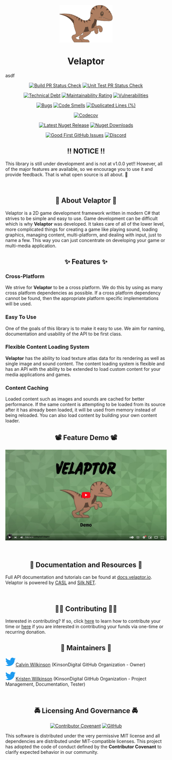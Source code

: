 <div align="center">

  ![logo](https://raw.githubusercontent.com/KinsonDigital/Velaptor/preview/Images/velaptor-logo.png)
</div>


<h1 style="border:0;font-weight:bold" align="center">Velaptor</h1>

asdf
<div align="center">

[![Build PR Status Check](https://img.shields.io/github/actions/workflow/status/KinsonDigital/Velaptor/build-status-check.yml?label=%E2%9A%99%EF%B8%8FBuild)](https://github.com/KinsonDigital/Velaptor/actions/workflows/build-status-check.yml)
[![Unit Test PR Status Check](https://img.shields.io/github/actions/workflow/status/KinsonDigital/Velaptor/unit-test-status-check.yml?label=%F0%9F%A7%AATests)](https://github.com/KinsonDigital/Velaptor/actions/workflows/unit-test-status-check.yml)

[![Technical Debt](https://sonarcloud.io/api/project_badges/measure?project=KinsonDigital_Velaptor&metric=sqale_index)](https://sonarcloud.io/summary/new_code?id=KinsonDigital_Velaptor)
[![Maintainability Rating](https://sonarcloud.io/api/project_badges/measure?project=KinsonDigital_Velaptor&metric=sqale_rating)](https://sonarcloud.io/summary/new_code?id=KinsonDigital_Velaptor)
[![Vulnerabilities](https://sonarcloud.io/api/project_badges/measure?project=KinsonDigital_Velaptor&metric=vulnerabilities)](https://sonarcloud.io/summary/new_code?id=KinsonDigital_Velaptor)

[![Bugs](https://sonarcloud.io/api/project_badges/measure?project=KinsonDigital_Velaptor&metric=bugs)](https://sonarcloud.io/summary/new_code?id=KinsonDigital_Velaptor)
[![Code Smells](https://sonarcloud.io/api/project_badges/measure?project=KinsonDigital_Velaptor&metric=code_smells)](https://sonarcloud.io/summary/new_code?id=KinsonDigital_Velaptor)
[![Duplicated Lines (%)](https://sonarcloud.io/api/project_badges/measure?project=KinsonDigital_Velaptor&metric=duplicated_lines_density)](https://sonarcloud.io/summary/new_code?id=KinsonDigital_Velaptor)

[![Codecov](https://img.shields.io/codecov/c/github/KinsonDigital/Velaptor?label=Code%20Coverage&logo=codecov)](https://app.codecov.io/gh/KinsonDigital/Velaptor/tree/preview)

[![Latest Nuget Release](https://img.shields.io/nuget/vpre/kinsondigital.Velaptor?label=Latest%20Release&logo=nuget)](https://www.nuget.org/packages/KinsonDigital.Velaptor)
[![Nuget Downloads](https://img.shields.io/nuget/dt/KinsonDigital.Velaptor?color=0094FF&label=nuget%20downloads&logo=nuget)](https://www.nuget.org/stats/packages/KinsonDigital.Velaptor?groupby=Version)

[![Good First GitHub Issues](https://img.shields.io/github/issues/kinsondigital/Velaptor/good%20first%20issue?color=7057ff&label=Good%20First%20Issues)](https://github.com/KinsonDigital/Velaptor/issues?q=is%3Aissue+is%3Aopen+label%3A%22good+first+issue%22)
[![Discord](https://img.shields.io/discord/481597721199902720?color=%23575CCB&label=chat%20on%20discord&logo=discord&logoColor=white)](https://discord.gg/qewu6fNgv7)
</div>

<h2 style="font-weight:bold;" align="center" >!! NOTICE !!</h2>

This library is still under development and is not at v1.0.0 yet!!  However, all of the major features are available, so we encourage you to use it and provide feedback.  That is what open source is all about. 🥳

<br/>

<h2 style="font-weight:bold;" align="center">📖 About Velaptor 📖</h2>

Velaptor is a 2D game development framework written in modern C# that strives to be simple and easy to use.  Game development can be difficult which is why **Velaptor** was developed.  It takes care of all of the lower level, more complicated things for creating a game like playing sound, loading graphics, managing content, multi-platform, and dealing with input, just to name a few.  This way you can just concentrate on developing your game or multi-media application.

<h2 style="font-weight:bold;" align="center">✨ Features ✨</h2>

### **Cross-Platform**
We strive for **Velaptor** to be a cross platform. We do this by using as many cross platform dependencies as possible. If a cross platform dependency cannot be found, then the appropriate platform specific implementations will be used.

### **Easy To Use**
One of the goals of this library is to make it easy to use.  We aim for naming, documentation and usability of the API to be first class.

### **Flexible Content Loading System**
**Velaptor** has the ability to load texture atlas data for its rendering as well as single image and sound content.  The content loading system is flexible and has an API with the ability to be extended to load custom content for your media applications and games.

### **Content Caching**
Loaded content such as images and sounds are cached for better performance.  If the same content is attempting to be loaded from its source after it has already been loaded, it will be used from memory instead of being reloaded. You can also load content by building your own content loader. 

<h2 style="font-weight:bold;" align="center">📽️ Feature Demo 📽️</h2>

<div align="center">

[![FeatureDemoVideo](https://raw.githubusercontent.com/KinsonDigital/Velaptor/preview/Images/demo-img.jpg)](https://www.youtube.com/watch?v=rcKi-eWeUuo)
</div>

<br/>

<h2 style="font-weight:bold;" align="center">📃 Documentation and Resources 📃</h2>

  Full API documentation and tutorials can be found at [docs.velaptor.io](https://docs.velaptor.io). Velaptor is powered by [CASL](https://github.com/KinsonDigital/CASL) and [Silk.NET](https://github.com/dotnet/Silk.NET).

<br/>

<h2 style="font-weight:bold;" align="center">🙏🏼 Contributing 🙏🏼</h2>

Interested in contributing? If so, click [here](https://github.com/KinsonDigital/.github/blob/master/docs/CONTRIBUTING.md) to learn how to contribute your time or [here](https://github.com/sponsors/KinsonDigital) if you are interested in contributing your funds via one-time or recurring donation.


<h2 style="font-weight:bold;" align="center">🔧 Maintainers 🔧</h2>

  [![twitter-logo](https://raw.githubusercontent.com/KinsonDigital/.github/master/Images/twitter-logo-16x16.svg)Calvin Wilkinson](https://twitter.com/KDCoder) (KinsonDigital GitHub Organization - Owner)

  [![twitter-logo](https://raw.githubusercontent.com/KinsonDigital/.github/master/Images/twitter-logo-16x16.svg)Kristen Wilkinson](https://twitter.com/kswilky) (KinsonDigital GitHub Organization - Project Management, Documentation, Tester)

<br/>

<h2 style="font-weight:bold;" align="center">🚔 Licensing And Governance 🚔</h2>


<div align="center">

[![Contributor Covenant](https://img.shields.io/badge/Contributor%20Covenant-2.1-4baaaa.svg?style=flat)](https://github.com/KinsonDigital/.github/blob/master/docs/code_of_conduct.md)
[![GitHub](https://img.shields.io/github/license/kinsondigital/Velaptor)](https://github.com/KinsonDigital/Velaptor/blob/preview/LICENSE.md)
</div>


This software is distributed under the very permissive MIT license and all dependencies are distributed under MIT-compatible licenses.
This project has adopted the code of conduct defined by the **Contributor Covenant** to clarify expected behavior in our community.
